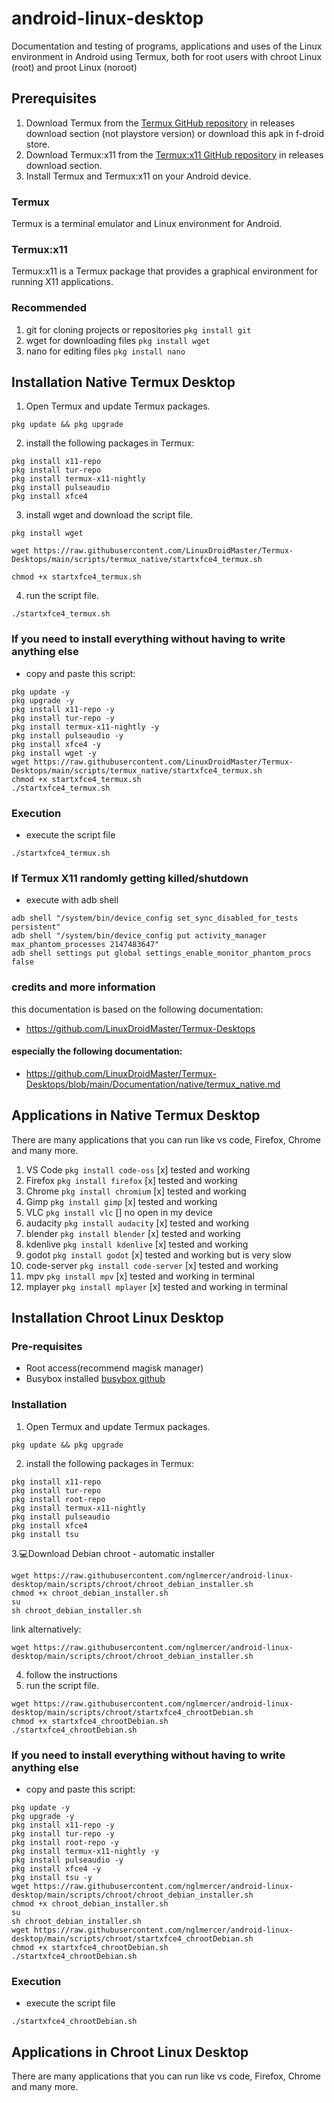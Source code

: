 # android-linux-desktop
 Documentation and testing of programs, applications and uses of the Linux environment in Android using Termux, both for root users with chroot Linux (root) and proot Linux (noroot)
## Prerequisites
1. Download Termux from the [Termux GitHub repository](https://github.com/termux/termux-app) in releases download section (not playstore version) or download this apk in f-droid store.
2. Download Termux:x11 from the [Termux:x11 GitHub repository](https://github.com/termux/termux-x11) in releases download section. 
3. Install Termux and Termux:x11 on your Android device.
### Termux

Termux is a terminal emulator and Linux environment for Android.

### Termux:x11

Termux:x11 is a Termux package that provides a graphical environment for running X11 applications.

### Recommended

1. git for cloning projects or repositories ```pkg install git```
2. wget for downloading files ```pkg install wget```
3. nano for editing files ```pkg install nano```
## Installation Native Termux Desktop

1. Open Termux and update Termux packages.
```
pkg update && pkg upgrade
```
2. install the following packages in Termux:
```
pkg install x11-repo
pkg install tur-repo
pkg install termux-x11-nightly
pkg install pulseaudio
pkg install xfce4
```
3. install wget and download the script file.
```
pkg install wget

wget https://raw.githubusercontent.com/LinuxDroidMaster/Termux-Desktops/main/scripts/termux_native/startxfce4_termux.sh

chmod +x startxfce4_termux.sh
```
4. run the script file.
```
./startxfce4_termux.sh
```
### If you need to install everything without having to write anything else
- copy and paste this script: 
```
pkg update -y
pkg upgrade -y
pkg install x11-repo -y
pkg install tur-repo -y
pkg install termux-x11-nightly -y
pkg install pulseaudio -y
pkg install xfce4 -y
pkg install wget -y
wget https://raw.githubusercontent.com/LinuxDroidMaster/Termux-Desktops/main/scripts/termux_native/startxfce4_termux.sh
chmod +x startxfce4_termux.sh
./startxfce4_termux.sh
```
### Execution
- execute the script file
```
./startxfce4_termux.sh
```
### If Termux X11 randomly getting killed/shutdown
- execute with adb shell
```
adb shell "/system/bin/device_config set_sync_disabled_for_tests persistent"
adb shell "/system/bin/device_config put activity_manager max_phantom_processes 2147483647"
adb shell settings put global settings_enable_monitor_phantom_procs false
```
### credits and more information
this documentation is based on the following documentation:
- https://github.com/LinuxDroidMaster/Termux-Desktops
#### especially the following documentation:
- https://github.com/LinuxDroidMaster/Termux-Desktops/blob/main/Documentation/native/termux_native.md
## Applications in Native Termux Desktop

There are many applications that you can run like vs code, Firefox, Chrome
and many more.
1. VS Code `pkg install code-oss` [x] tested and working
2. Firefox `pkg install firefox` [x] tested and working
3. Chrome `pkg install chromium` [x] tested and working
5. Gimp `pkg install gimp` [x] tested and working
6. VLC `pkg install vlc` [] no open in my device
7. audacity `pkg install audacity` [x] tested and working
8. blender `pkg install blender` [x] tested and working
9. kdenlive `pkg install kdenlive` [x] tested and working
10. godot `pkg install godot` [x] tested and working but is very slow
17. code-server `pkg install code-server` [x] tested and working
18. mpv `pkg install mpv` [x] tested and working in terminal
19. mplayer `pkg install mplayer` [x] tested and working in terminal
## Installation Chroot Linux Desktop
### Pre-requisites
- Root access(recommend magisk manager)
- Busybox installed [busybox github](https://github.com/Magisk-Modules-Alt-Repo/BuiltIn-BusyBox)

### Installation
1. Open Termux and update Termux packages.
```
pkg update && pkg upgrade
```
2. install the following packages in Termux:
```
pkg install x11-repo
pkg install tur-repo
pkg install root-repo
pkg install termux-x11-nightly  
pkg install pulseaudio
pkg install xfce4
pkg install tsu
```
3.💻Download Debian chroot - automatic installer 
```
wget https://raw.githubusercontent.com/nglmercer/android-linux-desktop/main/scripts/chroot/chroot_debian_installer.sh
chmod +x chroot_debian_installer.sh
su
sh chroot_debian_installer.sh
```
link alternatively:
```
wget https://raw.githubusercontent.com/nglmercer/android-linux-desktop/main/scripts/chroot/chroot_debian_installer.sh
```
4. follow the instructions
5. run the script file.
```
wget https://raw.githubusercontent.com/nglmercer/android-linux-desktop/main/scripts/chroot/startxfce4_chrootDebian.sh
chmod +x startxfce4_chrootDebian.sh
./startxfce4_chrootDebian.sh
```
### If you need to install everything without having to write anything else
- copy and paste this script: 
```
pkg update -y
pkg upgrade -y
pkg install x11-repo -y
pkg install tur-repo -y
pkg install root-repo -y
pkg install termux-x11-nightly -y
pkg install pulseaudio -y
pkg install xfce4 -y
pkg install tsu -y
wget https://raw.githubusercontent.com/nglmercer/android-linux-desktop/main/scripts/chroot/chroot_debian_installer.sh
chmod +x chroot_debian_installer.sh
su
sh chroot_debian_installer.sh
wget https://raw.githubusercontent.com/nglmercer/android-linux-desktop/main/scripts/chroot/startxfce4_chrootDebian.sh
chmod +x startxfce4_chrootDebian.sh
./startxfce4_chrootDebian.sh
```
### Execution
- execute the script file
```
./startxfce4_chrootDebian.sh
```
## Applications in Chroot Linux Desktop

There are many applications that you can run like vs code, Firefox, Chrome
and many more.